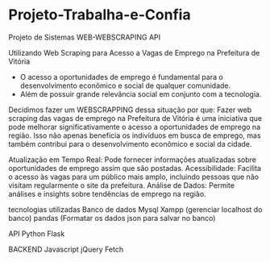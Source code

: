 # Projeto-Trabalha-e-Confia
Projeto de Sistemas WEB-WEBSCRAPING API

Utilizando Web Scraping para Acesso a Vagas de Emprego na Prefeitura de Vitória
- O acesso a oportunidades de emprego é fundamental para o desenvolvimento econômico e social de qualquer comunidade.
- Além de possuir grande relevância social em conjunto com a tecnologia.

Decidimos fazer um WEBSCRAPPING dessa situação por que:
Fazer web scraping das vagas de emprego na Prefeitura de Vitória é uma iniciativa que pode melhorar significativamente o acesso a oportunidades de emprego na região.
Isso não apenas beneficia os indivíduos em busca de emprego, mas também contribui para o desenvolvimento econômico e social da cidade.

Atualização em Tempo Real: Pode fornecer informações atualizadas sobre oportunidades de emprego assim que são postadas.
Acessibilidade: Facilita o acesso às vagas para um público mais amplo, incluindo pessoas que não visitam regularmente o site da prefeitura.
Análise de Dados: Permite análises e insights sobre tendências de emprego na região.


tecnologias utilizadas 
Banco de dados 
Mysql
Xampp (gerenciar localhost do banco)
pandas (Formatar os dados json para salvar no banco)

API
Python 
Flask 

BACKEND
Javascript
jQuery
Fetch
